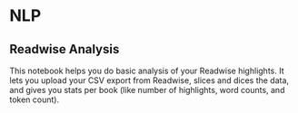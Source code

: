 # NLP

## Readwise Analysis 

This notebook helps you do basic analysis of your Readwise highlights. It lets you upload your CSV export from Readwise, slices and dices the data, and gives you stats per book (like number of highlights, word counts, and token count).
